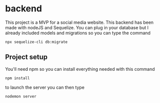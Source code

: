 # backend

This project is a MVP for a social media website.
This backend has been made with nodeJS and Sequelize. You can plug in your database but I already included models and migrations so you can type the command 
```
npx sequelize-cli db:migrate
```

## Project setup
You'll need npm so you can install everything needed with this command
```
npm install
```
to launch the server you can then type
```
nodemon server
```
